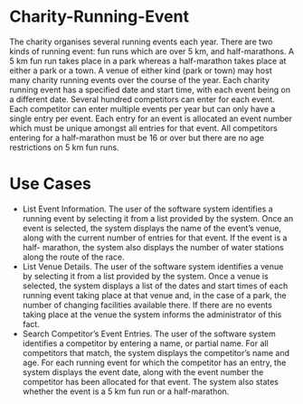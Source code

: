 # Charity-Running-Event

The charity organises several running events each year. There are two kinds of running event: fun runs which are over 5 km, and half-marathons. A 5 km fun
run takes place in a park whereas a half-marathon takes place at either a park or a town. A venue of either kind (park or town) may host many charity 
running events over the course of the year.
Each charity running event has a specified date and start time, with each event being on a different date. Several hundred competitors can enter for each 
event. Each competitor can enter multiple events per year but can only have a single entry per event. Each entry for an event is allocated an event number
which must be unique amongst all entries for that event. All competitors entering for a half-marathon must be 16 or over but there are no age restrictions 
on 5 km fun runs.

# Use Cases

- List Event Information. The user of the software system identifies a running event by selecting it from a list provided by the system. Once an event is 
selected, the system displays the name of the event’s venue, along with the current number of entries for that event. If the event is a half- marathon, 
the system also displays the number of water stations along the route of the race.
- List Venue Details. The user of the software system identifies a venue by selecting it from a list provided by the system. Once a venue is selected, the
system displays a list of the dates and start times of each running event taking place at that venue and, in the case of a park, the number of changing 
facilities available there. If there are no events taking place at the venue the system informs the administrator of this fact.
- Search Competitor’s Event Entries. The user of the software system identifies a competitor by entering a name, or partial name. For all competitors that
match, the system displays the competitor’s name and age. For each running event for which the competitor has an entry, the system displays the event date,
along with the event number the competitor has been allocated for that event. The system also states whether the event is a 5 km fun run or a half-marathon.
